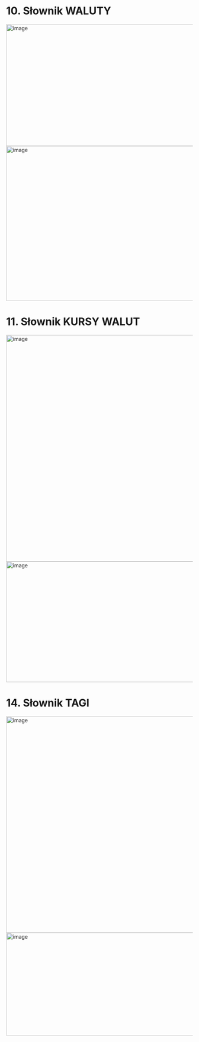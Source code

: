 # 10. Słownik WALUTY
<img width="658" height="328" alt="image" src="https://github.com/user-attachments/assets/d71c5df9-1136-4944-a755-300041f0f33d" />
<img width="990" height="417" alt="image" src="https://github.com/user-attachments/assets/7b406b12-cf32-4d69-a970-f5fa14b8ad0f" />

# 11. Słownik KURSY WALUT
<img width="660" height="610" alt="image" src="https://github.com/user-attachments/assets/55d5e17c-ab17-4d0a-a35d-5080ca57f93a" />
<img width="997" height="325" alt="image" src="https://github.com/user-attachments/assets/7d441eee-8a01-4da2-867e-23609c0e9415" />

# 14. Słownik TAGI
<img width="665" height="583" alt="image" src="https://github.com/user-attachments/assets/98054a81-dd8c-4ec4-8c7c-4e7076aeea50" />
<img width="988" height="277" alt="image" src="https://github.com/user-attachments/assets/90143d64-851e-405e-aa3e-75b7f05e40dd" />


